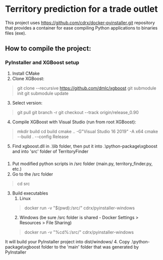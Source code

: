 # Territory prediction for a trade outlet

This project uses https://github.com/cdrx/docker-pyinstaller.git repository that provides a container for ease compiling Python applications to binaries files (exe).

## How to compile the project:

### PyInstaller and XGBoost setup
1. Install CMake
2. Clone XGBoost:
> git clone --recursive https://github.com/dmlc/xgboost
> git submodule init
> git submodule update
3. Select version:
> git pull
> git branch -r
> git checkout --track origin/release_0.90
4. Compile XGBoost with Visual Studio (run from root XGBoost):
> mkdir build
> cd build
> cmake .. -G"Visual Studio 16 2019" -A x64
> cmake --build . --config Release
5. Find xgboost.dll in .\lib folder, then put it into .\python-package\xgboost and into 'src' folder of TerritoryFinder

###
1. Put modified python scripts in /src folder (main.py, territory_finder.py, etc.)
2. Go to the /src folder
> cd src
3. Build executables
    1. Linux
    > docker run -v "$(pwd):/src/" cdrx/pyinstaller-windows
    2. Windows (be sure /src folder is shared - Docker Settings > Resources > File Sharing)
    > docker run -v "%cd%:/src/" cdrx/pyinstaller-windows

It will build your PyInstaller project into dist/windows/
4. Copy .\python-package\xgboost folder to the 'main' folder that was generated by PyInstaller
